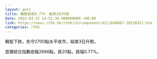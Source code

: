 ```yaml
---
layout: post
title: 韓股低收0.77%　結束3日升勢
date: 2022-03-21 14:51:39.000000000 +08:00
link: https://news.rthk.hk/rthk/ch/component/k2/1640067-20220321.htm
categories: rthk
---
```


韓股下跌，失守2700點水平收市，結束3日升勢。

首爾綜合指數收報2686點，跌20點，跌幅0.77%。
